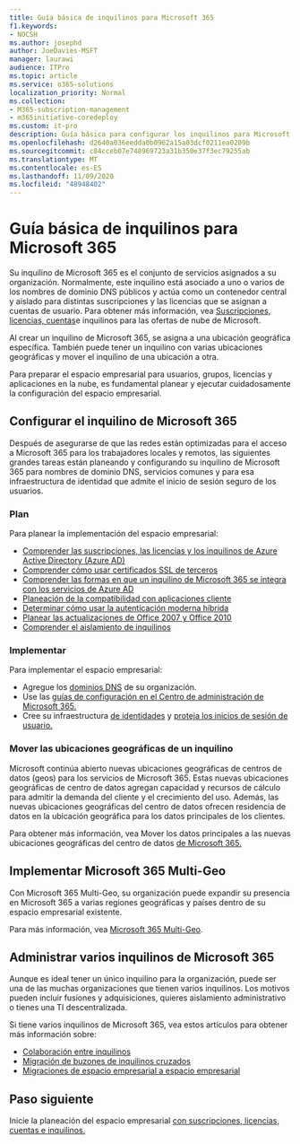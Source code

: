 ```yaml
---
title: Guía básica de inquilinos para Microsoft 365
f1.keywords:
- NOCSH
ms.author: josephd
author: JoeDavies-MSFT
manager: laurawi
audience: ITPro
ms.topic: article
ms.service: o365-solutions
localization_priority: Normal
ms.collection:
- M365-subscription-management
- m365initiative-coredeploy
ms.custom: it-pro
description: Guía básica para configurar los inquilinos para Microsoft 365.
ms.openlocfilehash: d2640a036eedda0b0962a15a03dcf0211ea0209b
ms.sourcegitcommit: c84cceb07e748969723a31b350e37f3ec79255ab
ms.translationtype: MT
ms.contentlocale: es-ES
ms.lasthandoff: 11/09/2020
ms.locfileid: "48948402"
---
```

# <a name="tenant-roadmap-for-microsoft-365"></a>Guía básica de inquilinos para Microsoft 365

Su inquilino de Microsoft 365 es el conjunto de servicios asignados a su organización. Normalmente, este inquilino está asociado a uno o varios de los nombres de dominio DNS públicos y actúa como un contenedor central y aislado para distintas suscripciones y las licencias que se asignan a cuentas de usuario. Para obtener más información, vea [Suscripciones, licencias, cuentas](subscriptions-licenses-accounts-and-tenants-for-microsoft-cloud-offerings.md)e inquilinos para las ofertas de nube de Microsoft.

Al crear un inquilino de Microsoft 365, se asigna a una ubicación geográfica específica. También puede tener un inquilino con varias ubicaciones geográficas y mover el inquilino de una ubicación a otra.

Para preparar el espacio empresarial para usuarios, grupos, licencias y aplicaciones en la nube, es fundamental planear y ejecutar cuidadosamente la configuración del espacio empresarial.

## <a name="set-up-your-microsoft-365-tenant"></a>Configurar el inquilino de Microsoft 365

Después de asegurarse de que las redes están optimizadas para el acceso a Microsoft 365 para los trabajadores locales y remotos, las siguientes grandes tareas están planeando y configurando su inquilino de Microsoft 365 para nombres de dominio DNS, servicios comunes y para esa infraestructura de identidad que admite el inicio de sesión seguro de los usuarios.

### <a name="plan"></a>Plan

Para planear la implementación del espacio empresarial:

- [Comprender las suscripciones, las licencias y los inquilinos de Azure Active Directory (Azure AD)](subscriptions-licenses-accounts-and-tenants-for-microsoft-cloud-offerings.md)
- [Comprender cómo usar certificados SSL de terceros](plan-for-third-party-ssl-certificates.md)
- [Comprender las formas en que un inquilino de Microsoft 365 se integra con los servicios de Azure AD](integrated-apps-and-azure-ads.md)
- [Planeación de la compatibilidad con aplicaciones cliente](microsoft-365-client-support-certificate-based-authentication.md)
- [Determinar cómo usar la autenticación moderna híbrida](hybrid-modern-auth-overview.md)
- [Planear las actualizaciones de Office 2007 y Office 2010](plan-upgrade-previous-versions-office.md)
- [Comprender el aislamiento de inquilinos](microsoft-365-tenant-isolation-overview.md)

### <a name="deploy"></a>Implementar

Para implementar el espacio empresarial: 

- Agregue los [dominios DNS](https://docs.microsoft.com/microsoft-365/admin/setup/add-domain) de su organización.
- Use las [guías de configuración en el Centro de administración de Microsoft 365.](setup-guides-for-microsoft-365.md)
- Cree su infraestructura [de identidades](identity-roadmap-microsoft-365.md) y [proteja los inicios de sesión de usuario.](microsoft-365-secure-sign-in.md)

### <a name="move-a-tenants-geographic-locations"></a>Mover las ubicaciones geográficas de un inquilino

Microsoft continúa abierto nuevas ubicaciones geográficas de centros de datos (geos) para los servicios de Microsoft 365. Estas nuevas ubicaciones geográficas de centro de datos agregan capacidad y recursos de cálculo para admitir la demanda del cliente y el crecimiento del uso. Además, las nuevas ubicaciones geográficas del centro de datos ofrecen residencia de datos en la ubicación geográfica para los datos principales de los clientes.

Para obtener más información, vea Mover los datos principales a las nuevas ubicaciones geográficas del centro de datos [de Microsoft 365.](moving-data-to-new-datacenter-geos.md)


## <a name="deploy-microsoft-365-multi-geo"></a>Implementar Microsoft 365 Multi-Geo

Con Microsoft 365 Multi-Geo, su organización puede expandir su presencia en Microsoft 365 a varias regiones geográficas y países dentro de su espacio empresarial existente.

Para más información, vea [Microsoft 365 Multi-Geo](microsoft-365-multi-geo.md).

## <a name="manage-multiple-microsoft-365-tenants"></a>Administrar varios inquilinos de Microsoft 365 

Aunque es ideal tener un único inquilino para la organización, puede ser una de las muchas organizaciones que tienen varios inquilinos. Los motivos pueden incluir fusiones y adquisiciones, quieres aislamiento administrativo o tienes una TI descentralizada.

Si tiene varios inquilinos de Microsoft 365, vea estos artículos para obtener más información sobre:

- [Colaboración entre inquilinos](microsoft-365-inter-tenant-collaboration.md)
- [Migración de buzones de inquilinos cruzados](cross-tenant-mailbox-migration.md)
- [Migraciones de espacio empresarial a espacio empresarial](microsoft-365-tenant-to-tenant-migrations.md)

## <a name="next-step"></a>Paso siguiente

Inicie la planeación del espacio empresarial [con suscripciones, licencias, cuentas e inquilinos.](subscriptions-licenses-accounts-and-tenants-for-microsoft-cloud-offerings.md)
